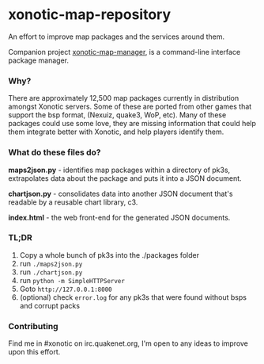 # xonotic-map-repository
An effort to improve map packages and the services around them.

Companion project [xonotic-map-manager](https://github.com/z/xonotic-map-manager), is a command-line interface package manager.

### Why?

There are approximately 12,500 map packages currently in distribution amongst Xonotic servers. Some of these are ported from other games that support the bsp format, (Nexuiz, quake3, WoP, etc). Many of these packages could use some love, they are missing information that could help them integrate better with Xonotic, and help players identify them.

### What do these files do?

**maps2json.py** - identifies map packages within a directory of pk3s, extrapolates data about the package and puts it into a JSON document.

**chartjson.py** - consolidates data into another JSON document that's readable by a reusable chart library, c3.

**index.html** - the web front-end for the generated JSON documents.

### TL;DR

1. Copy a whole bunch of pk3s into the ./packages folder
2. run `./maps2json.py`
3. run `./chartjson.py`
4. run `python -m SimpleHTTPServer`
5. Goto `http://127.0.0.1:8000`
6. (optional) check `error.log` for any pk3s that were found without bsps and corrupt packs

### Contributing

Find me in #xonotic on irc.quakenet.org, I'm open to any ideas to improve upon this effort.
